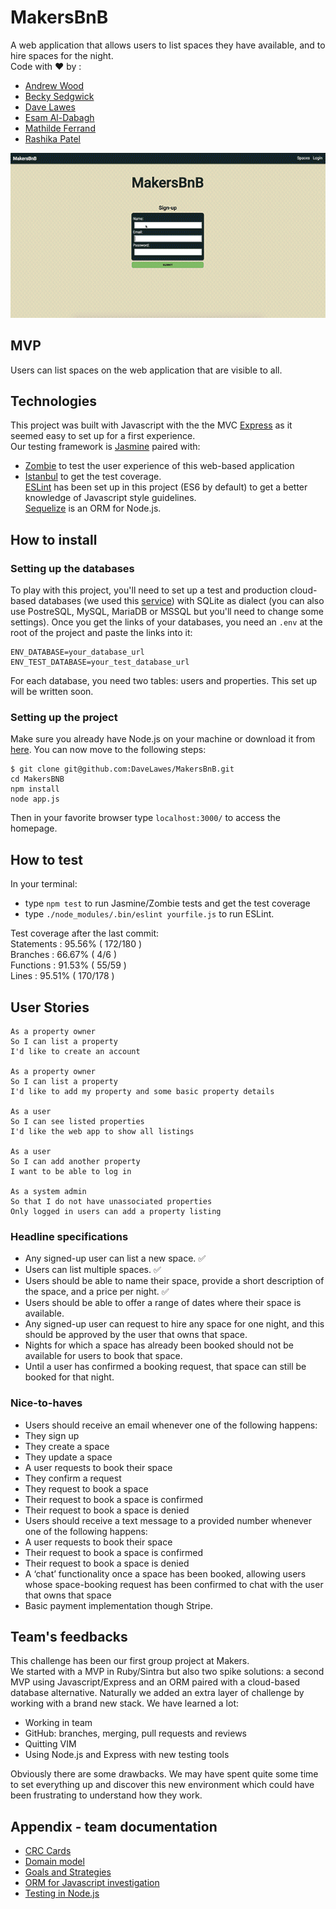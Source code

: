 # MakersBnB

A web application that allows users to list spaces they have available, and to hire spaces for the night.  
Code with :heart: by :  
- [Andrew Wood](https://github.com/andrewwood2)  
- [Becky Sedgwick](https://github.com/rebeccasedgwick)  
- [Dave Lawes](https://github.com/DaveLawes/)  
- [Esam Al-Dabagh](https://github.com/EsamAl-Dabagh)  
- [Mathilde Ferrand](https://github.com/ChocolatineMathou)  
- [Rashika Patel](https://github.com/cbp10)

![makersbnb code with love preview](./public/img/makersBNB.gif)

## MVP

Users can list spaces on the web application that are visible to all.

## Technologies
This project was built with Javascript with the the MVC [Express](https://expressjs.com/) as it seemed easy to set up for a first experience.  
Our testing framework is [Jasmine](https://jasmine.github.io/) paired with:  
- [Zombie](http://zombie.js.org/) to test the user experience of this web-based application  
- [Istanbul](https://istanbul.js.org/) to get the test coverage.  
[ESLint](https://eslint.org/) has been set up in this project (ES6 by default) to get a better knowledge of Javascript style guidelines.  
[Sequelize](http://docs.sequelizejs.com/) is an ORM for Node.js.

## How to install

### Setting up the databases
To play with this project, you'll need to set up a test and production cloud-based databases (we used this [service](https://www.elephantsql.com/)) with SQLite as dialect (you can also use PostreSQL, MySQL, MariaDB or MSSQL but you'll need to change some settings).
Once you get the links of your databases, you need an `.env` at the root of the project and paste the links into it:  
```
ENV_DATABASE=your_database_url  
ENV_TEST_DATABASE=your_test_database_url
```
For each database, you need two tables: users and properties. This set up will be written soon.

### Setting up the project
Make sure you already have Node.js on your machine or download it from [here](https://nodejs.org/en/).
You can now move to the following steps:
```
$ git clone git@github.com:DaveLawes/MakersBnB.git  
cd MakersBNB  
npm install
node app.js
```
Then in your favorite browser type `localhost:3000/` to access the homepage.

## How to test
In your terminal:  
- type `npm test` to run Jasmine/Zombie tests and get the test coverage  
- type `./node_modules/.bin/eslint yourfile.js` to run ESLint.

Test coverage after the last commit:  
Statements   : 95.56% ( 172/180 )  
Branches     : 66.67% ( 4/6 )  
Functions    : 91.53% ( 55/59 )  
Lines        : 95.51% ( 170/178 )

## User Stories

```
As a property owner
So I can list a property
I'd like to create an account

As a property owner
So I can list a property
I'd like to add my property and some basic property details

As a user
So I can see listed properties
I'd like the web app to show all listings

As a user
So I can add another property
I want to be able to log in

As a system admin
So that I do not have unassociated properties
Only logged in users can add a property listing

```


### Headline specifications

- Any signed-up user can list a new space. :white_check_mark:
- Users can list multiple spaces. :white_check_mark:
- Users should be able to name their space, provide a short description of the space, and a price per night. :white_check_mark:
- Users should be able to offer a range of dates where their space is available.
- Any signed-up user can request to hire any space for one night, and this should be approved by the user that owns that space.
- Nights for which a space has already been booked should not be available for users to book that space.
- Until a user has confirmed a booking request, that space can still be booked for that night.

### Nice-to-haves

- Users should receive an email whenever one of the following happens:
 - They sign up
 - They create a space
 - They update a space
 - A user requests to book their space
 - They confirm a request
 - They request to book a space
 - Their request to book a space is confirmed
 - Their request to book a space is denied
- Users should receive a text message to a provided number whenever one of the following happens:
 - A user requests to book their space
 - Their request to book a space is confirmed
 - Their request to book a space is denied
- A ‘chat’ functionality once a space has been booked, allowing users whose space-booking request has been confirmed to chat with the user that owns that space
- Basic payment implementation though Stripe.

## Team's feedbacks

This challenge has been our first group project at Makers.  
We started with a MVP in Ruby/Sintra but also two spike solutions: a second MVP using Javascript/Express and an ORM paired with a cloud-based database alternative. Naturally we added an extra layer of challenge by working with a brand new stack.
We have learned a lot:  
- Working in team  
- GitHub: branches, merging, pull requests and reviews  
- Quitting VIM  
- Using Node.js and Express with new testing tools

Obviously there are some drawbacks. We may have spent quite some time to set everything up and discover this new environment which could have been frustrating to understand how they work.

## Appendix - team documentation

- [CRC Cards](./crc_cards.md)  
- [Domain model](./domain_model.md)  
- [Goals and Strategies](./goals_and_strategies.md)  
- [ORM for Javascript investigation](./orm_for_javascript_investigation.md)  
- [Testing in Node.js](./testing_in_node.md)
